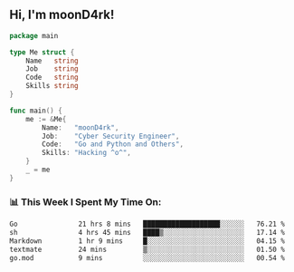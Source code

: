 <h2> Hi, I'm moonD4rk!</h2>

```go
package main

type Me struct {
	Name   string
	Job    string
	Code   string
	Skills string
}

func main() {
	me := &Me{
		Name:   "moonD4rk",
		Job:    "Cyber Security Engineer",
		Code:   "Go and Python and Others",
		Skills: "Hacking ^o^",
	}
	_ = me
}
```

<h3>📊 This Week I Spent My Time On:</h3>
<!-- <img align='right' src="https://github-readme-stats.vercel.app/api?username=moond4rk&show_icons=true&theme=radical", width="300" height="150"> -->

<!--START_SECTION:waka-->

```txt
Go               21 hrs 8 mins   ███████████████████░░░░░░   76.21 %
sh               4 hrs 45 mins   ████▒░░░░░░░░░░░░░░░░░░░░   17.14 %
Markdown         1 hr 9 mins     █░░░░░░░░░░░░░░░░░░░░░░░░   04.15 %
textmate         24 mins         ▒░░░░░░░░░░░░░░░░░░░░░░░░   01.50 %
go.mod           9 mins          ░░░░░░░░░░░░░░░░░░░░░░░░░   00.54 %
```

<!--END_SECTION:waka-->

